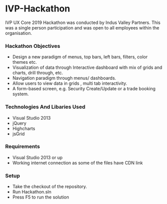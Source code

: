 # IVP-Hackathon
IVP UX Core 2019 Hackathon was conducted by Indus Valley Partners. This was a single person participation and was open to all employees within the organisation. 

### Hackathon Objectives
  - Design a new paradigm of menus, top bars, left bars, filters, color themes etc.
  - Visualization of data through Interactive dashboard with mix of grids and charts, drill through, etc.
  - Navigation paradigm through menus/ dashboards.
  - Allow users to view data in grids , multi tab interactivity.
  - A form-based screen, e.g. Security Create/Update or a trade booking system.

### Technologies And Libaries Used
  - Visual Studio 2013
  - jQuery
  - Highcharts
  - jsGrid
  
### Requirements
  - Visual Studio 2013 or up
  - Working internet connection as some of the files have CDN link

### Setup
  - Take the checkout of the repository. 
  - Run Hackathon.sln
  - Press F5 to run the solution
